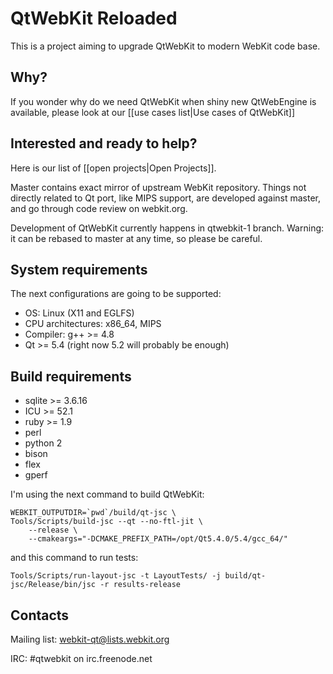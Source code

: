 # QtWebKit Reloaded

This is a project aiming to upgrade QtWebKit to modern WebKit code base.

## Why?

If you wonder why do we need QtWebKit when shiny new QtWebEngine is available, please look at our [[use cases list|Use cases of QtWebKit]]

## Interested and ready to help?

Here is our list of [[open projects|Open Projects]].

Master contains exact mirror of upstream WebKit repository. Things not directly related to Qt port, like MIPS support, are developed against master, and go through code review on webkit.org.

Development of QtWebKit currently happens in qtwebkit-1 branch. Warning: it can be rebased to master at any time, so please be careful.

## System requirements

The next configurations are going to be supported:

* OS: Linux (X11 and EGLFS)
* CPU architectures: x86_64, MIPS
* Compiler: g++ >= 4.8
* Qt >= 5.4 (right now 5.2 will probably be enough)

## Build requirements

* sqlite >= 3.6.16
* ICU >= 52.1
* ruby >= 1.9
* perl
* python 2
* bison
* flex
* gperf

I'm using the next command to build QtWebKit:

    WEBKIT_OUTPUTDIR=`pwd`/build/qt-jsc \
    Tools/Scripts/build-jsc --qt --no-ftl-jit \
        --release \
        --cmakeargs="-DCMAKE_PREFIX_PATH=/opt/Qt5.4.0/5.4/gcc_64/"

and this command to run tests:

    Tools/Scripts/run-layout-jsc -t LayoutTests/ -j build/qt-jsc/Release/bin/jsc -r results-release

## Contacts
Mailing list: webkit-qt@lists.webkit.org

IRC: #qtwebkit on irc.freenode.net
